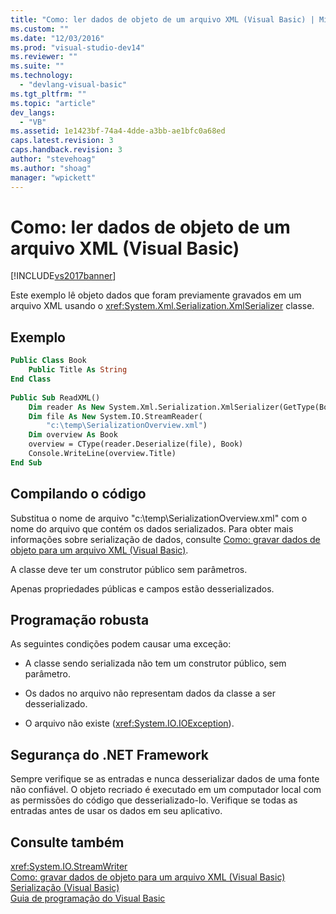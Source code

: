 ```yaml
---
title: "Como: ler dados de objeto de um arquivo XML (Visual Basic) | Microsoft Docs"
ms.custom: ""
ms.date: "12/03/2016"
ms.prod: "visual-studio-dev14"
ms.reviewer: ""
ms.suite: ""
ms.technology: 
  - "devlang-visual-basic"
ms.tgt_pltfrm: ""
ms.topic: "article"
dev_langs: 
  - "VB"
ms.assetid: 1e1423bf-74a4-4dde-a3bb-ae1bfc0a68ed
caps.latest.revision: 3
caps.handback.revision: 3
author: "stevehoag"
ms.author: "shoag"
manager: "wpickett"
---
```

# Como: ler dados de objeto de um arquivo XML (Visual Basic)
[!INCLUDE[vs2017banner](../../../../csharp/includes/vs2017banner.md)]

Este exemplo lê objeto dados que foram previamente gravados em um arquivo XML usando o <xref:System.Xml.Serialization.XmlSerializer> classe.  
  
## Exemplo  
  
```vb  
Public Class Book  
    Public Title As String  
End Class  
  
Public Sub ReadXML()  
    Dim reader As New System.Xml.Serialization.XmlSerializer(GetType(Book))  
    Dim file As New System.IO.StreamReader(  
        "c:\temp\SerializationOverview.xml")  
    Dim overview As Book  
    overview = CType(reader.Deserialize(file), Book)  
    Console.WriteLine(overview.Title)  
End Sub  
```  
  
## Compilando o código  
 Substitua o nome de arquivo "c:\\temp\\SerializationOverview.xml" com o nome do arquivo que contém os dados serializados. Para obter mais informações sobre serialização de dados, consulte [Como: gravar dados de objeto para um arquivo XML \(Visual Basic\)](../../../../visual-basic/programming-guide/concepts/serialization/how-to-write-object-data-to-an-xml-file.md).  
  
 A classe deve ter um construtor público sem parâmetros.  
  
 Apenas propriedades públicas e campos estão desserializados.  
  
## Programação robusta  
 As seguintes condições podem causar uma exceção:  
  
-   A classe sendo serializada não tem um construtor público, sem parâmetro.  
  
-   Os dados no arquivo não representam dados da classe a ser desserializado.  
  
-   O arquivo não existe \(<xref:System.IO.IOException>\).  
  
## Segurança do .NET Framework  
 Sempre verifique se as entradas e nunca desserializar dados de uma fonte não confiável. O objeto recriado é executado em um computador local com as permissões do código que desserializado\-lo. Verifique se todas as entradas antes de usar os dados em seu aplicativo.  
  
## Consulte também  
 <xref:System.IO.StreamWriter>   
 [Como: gravar dados de objeto para um arquivo XML \(Visual Basic\)](../../../../visual-basic/programming-guide/concepts/serialization/how-to-write-object-data-to-an-xml-file.md)   
 [Serialização \(Visual Basic\)](../../../../visual-basic/programming-guide/concepts/serialization/index.md)   
 [Guia de programação do Visual Basic](../../../../visual-basic/programming-guide/index.md)